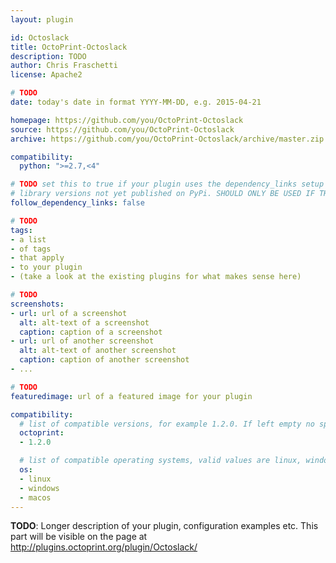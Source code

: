 ```yaml
---
layout: plugin

id: Octoslack
title: OctoPrint-Octoslack
description: TODO
author: Chris Fraschetti
license: Apache2

# TODO
date: today's date in format YYYY-MM-DD, e.g. 2015-04-21

homepage: https://github.com/you/OctoPrint-Octoslack
source: https://github.com/you/OctoPrint-Octoslack
archive: https://github.com/you/OctoPrint-Octoslack/archive/master.zip

compatibility:
  python: ">=2.7,<4"

# TODO set this to true if your plugin uses the dependency_links setup parameter to include
# library versions not yet published on PyPi. SHOULD ONLY BE USED IF THERE IS NO OTHER OPTION!
follow_dependency_links: false

# TODO
tags:
- a list
- of tags
- that apply
- to your plugin
- (take a look at the existing plugins for what makes sense here)

# TODO
screenshots:
- url: url of a screenshot
  alt: alt-text of a screenshot
  caption: caption of a screenshot
- url: url of another screenshot
  alt: alt-text of another screenshot
  caption: caption of another screenshot
- ...

# TODO
featuredimage: url of a featured image for your plugin

compatibility:
  # list of compatible versions, for example 1.2.0. If left empty no specific version requirement will be assumed
  octoprint:
  - 1.2.0

  # list of compatible operating systems, valid values are linux, windows, macos, leaving empty defaults to all
  os:
  - linux
  - windows
  - macos
---
```


**TODO**: Longer description of your plugin, configuration examples etc. This part will be visible on the page at
http://plugins.octoprint.org/plugin/Octoslack/
